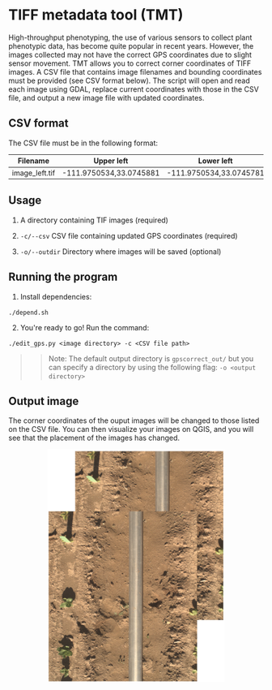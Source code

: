 # TIFF metadata tool (TMT)
High-throughput phenotyping, the use of various sensors to collect plant phenotypic data, has become quite popular in recent years. However, the images collected may not have the correct GPS coordinates due to slight sensor movement. TMT allows you to correct corner coordinates of TIFF images. A CSV file that contains image filenames and bounding coordinates must be provided (see CSV format below). The script will open and read each image using GDAL, replace current coordinates with those in the CSV file, and output a new image file with updated coordinates.

## CSV format

The CSV file must be in the following format:

|Filename  |Upper left |Lower left |Upper right |Lower right |Center
--- | --- | --- | --- | --- | --- |
image_left.tif|-111.9750534,33.0745881|-111.9750534,33.0745781|-111.9750445,33.0745881|-111.9750445,33.0745781|-111.9750489,33.0745831

## Usage

1. A directory containing TIF images (required)

2. `-c/--csv` CSV file containing updated GPS coordinates (required)

3. `-o/--outdir` Directory where images will be saved (optional)


## Running the program

1. Install dependencies:
```
./depend.sh
```

2. You're ready to go! Run the command:
```
./edit_gps.py <image directory> -c <CSV file path>
```

>> Note: The default output directory is `gpscorrect_out/` but you can specify a directory by using the following flag: `-o <output directory>`

## Output image

The corner coordinates of the ouput images will be changed to those listed on the CSV file. You can then visualize your images on QGIS, and you will see that the placement of the images has changed.
<p align="center">
  <img src="example.png" width="350" title="Output image">
</p>
